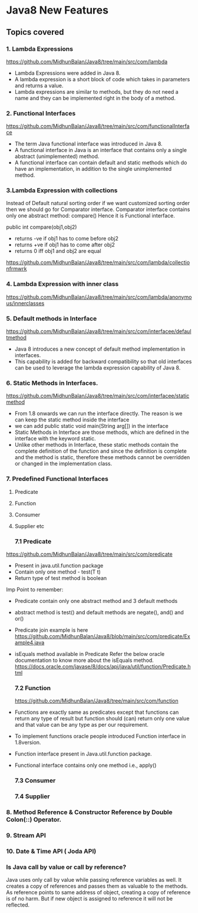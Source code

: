 # Java8 New Features

## Topics covered

### 1. Lambda Expressions

https://github.com/MidhunBalan/Java8/tree/main/src/com/lambda

* Lambda Expressions were added in Java 8. 
* A lambda expression is a short block of code which takes in parameters and returns a value. 
* Lambda expressions are similar to methods, but they do not need a name and they can be implemented right in the body of a method.

### 2. Functional Interfaces

https://github.com/MidhunBalan/Java8/tree/main/src/com/functionalInterface

* The term Java functional interface was introduced in Java 8. 
* A functional interface in Java is an interface that contains only a single abstract (unimplemented) method. 
* A functional interface can contain default and static methods which do have an implementation, in addition to the single unimplemented method.

### 3.Lambda Expression with collections

Instead of Default natural sorting order if we want customized sorting order then we should go for Comparator interface.
Comparator interface contains only one abstract method: compare() Hence it is Functional interface.

public int compare(obj1,obj2)
- returns -ve if obj1 has to come before obj2 
- returns +ve if obj1 has to come after obj2 
- returns 0 iff obj1 and obj2 are equal

https://github.com/MidhunBalan/Java8/tree/main/src/com/lambda/collectionfrmwrk

### 4. Lambda Expression with inner class
https://github.com/MidhunBalan/Java8/tree/main/src/com/lambda/anonymous/innerclasses

### 5. Default methods in Interface
https://github.com/MidhunBalan/Java8/tree/main/src/com/interfacee/defaultmethod

* Java 8 introduces a new concept of default method implementation in interfaces. 
* This capability is added for backward compatibility so that old interfaces can be used to leverage the lambda expression capability of Java 8.

### 6. Static Methods in Interfaces.
https://github.com/MidhunBalan/Java8/tree/main/src/com/interfacee/staticmethod

* From 1.8 onwards we can run the interface directly. The reason is we can keep the static method inside the interface
* we can add public static void main(String arg[]) in the interface
* Static Methods in Interface are those methods, which are defined in the interface with the keyword static. 
* Unlike other methods in Interface, these static methods contain the complete definition of the function and since the definition is complete and the method is static, therefore these methods cannot be overridden or changed in the implementation class.

### 7. Predefined Functional Interfaces
1. Predicate
2. Function
3. Consumer
4. Supplier
etc

    ### 7.1 Predicate
    
https://github.com/MidhunBalan/Java8/tree/main/src/com/predicate

* Present in java.util.function package
* Contain only one method - test(T t)
* Return type of test method is boolean

Imp Point to remember:
* Predicate contain only one abstract method and 3 default methods
* abstract method is test() and default methods are negate(), and() and or()
* Predicate join example is here
https://github.com/MidhunBalan/Java8/blob/main/src/com/predicate/Example4.java
* isEquals method available in Predicate
Refer the below oracle documentation to know more about the isEquals method. 
https://docs.oracle.com/javase/8/docs/api/java/util/function/Predicate.html

  ### 7.2 Function
  https://github.com/MidhunBalan/Java8/tree/main/src/com/function
* Functions are exactly same as predicates except that functions can return any type of result but function should (can) return only one value and that value can be any type as per our requirement.
* To implement functions oracle people introduced Function interface in 1.8version.
* Function interface present in Java.util.function package.
* Functional interface contains only one method i.e., apply()

  ### 7.3 Consumer

  ### 7.4 Supplier

### 8. Method Reference & Constructor Reference by Double Colon(::) Operator.

### 9. Stream API

### 10. Date & Time API ( Joda API)

### Is Java call by value or call by reference?

Java uses only call by value while passing reference variables as well. It creates a copy of references and passes them as valuable to the methods. As reference points to same address of object, creating a copy of reference is of no harm. But if new object is assigned to reference it will not be reflected.


